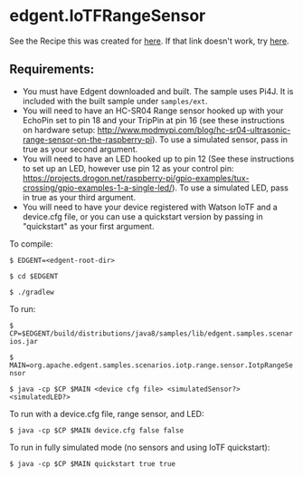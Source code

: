 # edgent.IoTFRangeSensor

See the Recipe this was created for [here](https://developer.ibm.com/recipes/tutorials/apache-quarks-on-pi-to-watson-iot-foundation/).  If that link doesn't work, try [here](https://developer.ibm.com/recipes/tutorials/apache-edgent-on-pi-to-watson-iot-foundation/). 

## Requirements: 
* You must have Edgent downloaded and built. The sample uses Pi4J. It is included with the built sample under `samples/ext`.
* You will need to have an HC-SR04 Range sensor hooked up with your EchoPin set to pin 18 and your TripPin at pin 16 (see these instructions on hardware setup: http://www.modmypi.com/blog/hc-sr04-ultrasonic-range-sensor-on-the-raspberry-pi). To use a simulated sensor, pass in true as your second argument. 
* You will need to have an LED hooked up to pin 12 (See these instructions to set up an LED, however use pin 12 as your control pin: https://projects.drogon.net/raspberry-pi/gpio-examples/tux-crossing/gpio-examples-1-a-single-led/). To use a simulated LED, pass in true as your third argument. 
* You will need to have your device registered with Watson IoTF and a device.cfg file, or you can use a quickstart version by passing in "quickstart" as your first argument.
 
To compile:

`$ EDGENT=<edgent-root-dir>`

`$ cd $EDGENT`

`$ ./gradlew`

To run: 
 
`$ CP=$EDGENT/build/distributions/java8/samples/lib/edgent.samples.scenarios.jar`

`$ MAIN=org.apache.edgent.samples.scenarios.iotp.range.sensor.IotpRangeSensor`


`$ java -cp $CP $MAIN <device cfg file> <simulatedSensor?> <simulatedLED?>`

To run with a device.cfg file, range sensor, and LED:

`$ java -cp $CP $MAIN device.cfg false false`

To run in fully simulated mode (no sensors and using IoTF quickstart): 

`$ java -cp $CP $MAIN quickstart true true`